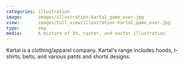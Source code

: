 ```yaml
---
categories: illustration
image:      images/illustration-kartal_game_over.jpg
view:       images/full_view/illustration-kartal_game_over.jpg
type:       img
media:      A mixture of 3d, raster, and vector illustration.
---
```

Kartal is a clothing/apparel company. Kartal's range includes hoods, t-shirts, 
belts, and various pants and shorts designs. 

